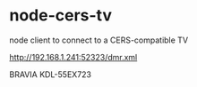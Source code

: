 node-cers-tv
=========

node client to connect to a CERS-compatible TV


http://192.168.1.241:52323/dmr.xml

BRAVIA KDL-55EX723 